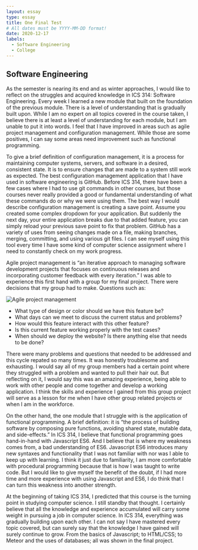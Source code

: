 ```yaml
---
layout: essay
type: essay
title: One Final Test
# All dates must be YYYY-MM-DD format!
date: 2020-12-17
labels:
  - Software Engineering
  - College
---
```


## Software Engineering

 As the semester is nearing its end and as winter approaches, I would like to reflect on the struggles and acquired knowledge in ICS 314: Software Engineering. Every week I learned a new module that built on the foundation of the previous module. There is a level of understanding that is gradually built upon. While I am no expert on all topics covered in the course taken, I believe there is at least a level of understanding for each module, but I am unable to put it into words. I feel that I have improved in areas such as agile project management and configuration management. While those are some positives, I can say some areas need improvement such as functional programming.
 
To give a brief definition of configuration management, it is a process for maintaining computer systems, servers, and software in a desired, consistent state. It is to ensure changes that are made to a system still work as expected. The best configuration management application that I have used in software engineering is GitHub. Before ICS 314, there have been a few cases where I had to use git commands in other courses, but those courses never really provided a good or fundamental understanding of what these commands do or why we were using them. The best way I would describe configuration management is creating a save point. Assume you created some complex dropdown for your application. But suddenly the next day, your entire application breaks due to that added feature, you can simply reload your previous save point to fix that problem. GitHub has a variety of uses from seeing changes made on a file, making branches, merging, committing, and using various git files. I can see myself using this tool every time I have some kind of computer science assignment where I need to constantly check on my work progress.
	
Agile project management is “an iterative approach to managing software development projects that focuses on continuous releases and incorporating customer feedback with every iteration.” I was able to experience this first hand with a group for my final project. There were decisions that my group had to make. Questions such as:

![Agile project management](https://dev.co/wp-content/uploads/2020/05/What-is-Agile-Software-Development.jpg)

- What type of design or color should we have this feature be?
- What days can we meet to discuss the current status and problems?
- How would this feature interact with this other feature?
- Is this current feature working properly with the test cases?
- When should we deploy the website? Is there anything else that needs to be done?

There were many problems and questions that needed to be addressed and this cycle repated so many times. It was honestly troublesome and exhausting. I would say all of my group members had a certain point where they struggled with a problem and wanted to pull their hair out. But reflecting on it, I would say this was an amazing experience, being able to work with other people and come together and develop a working application. I think the skills and experience I gained from this group project will serve as a lesson for me when I have other group related projects or when I am in the workforce.

On the other hand, the one module that I struggle with is the application of functional programming. A brief definition: it is “the process of building software by composing pure functions, avoiding shared state, mutable data, and side-effects.” In ICS 314, I believe that functional programming goes hand-in-hand with Javascript ES6. And I believe that is where my weakness comes from, a bad understanding of ES6. Javascript ES6 introduces many new syntaxes and functionality that I was not familiar with nor was I able to keep up with learning. I think it just due to familiarity, I am more comfortable with procedural programming because that is how I was taught to write code. But I would like to give myself the benefit of the doubt, if I had more time and more experience with using Javascript and ES6, I do think that I can turn this weakness into another strength. 

At the beginning of taking ICS 314, I predicted that this course is the turning point in studying computer science. I still standby that thought. I certainly believe that all the knowledge and experience accumulated will carry some weight in pursuing a job in computer science. In ICS 314, everything was gradually building upon each other. I can not say I have mastered every topic covered, but can surely say that the knowledge I have gained will surely continue to grow. From the basics of Javascript; to HTML/CSS; to Meteor and the uses of databases; all was shown in the final project. 

